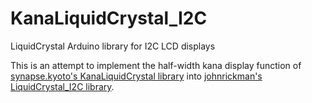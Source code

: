 # KanaLiquidCrystal_I2C

LiquidCrystal Arduino library for I2C LCD displays

This is an attempt to implement the half-width kana display function of [synapse.kyoto's KanaLiquidCrystal library](https://synapse.kyoto/lib/KanaLiquidCrystal/page001.html) into [johnrickman's LiquidCrystal_I2C library](https://github.com/johnrickman/LiquidCrystal_I2C).

